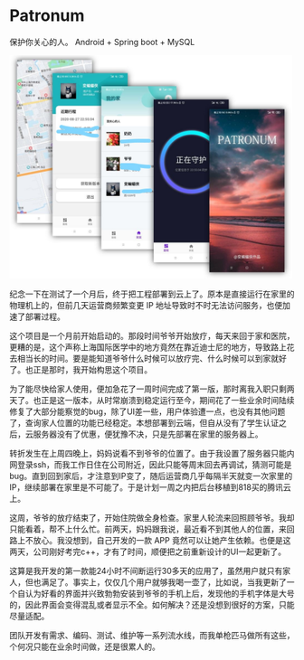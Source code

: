 # Patronum
保护你关心的人。 
Android + Spring boot + MySQL   


<img src="doc\main.jpg" width="500">

纪念一下在测试了一个月后，终于把工程部署到云上了。原本是直接运行在家里的物理机上的，但前几天运营商频繁变更 IP 地址导致时不时无法访问服务，也便加速了部署过程。

这个项目是一个月前开始启动的。那段时间爷爷开始放疗，每天来回于家和医院，更糟的是，这个声称上海国际医学中的地方竟然在靠近迪士尼的地方，导致路上花去相当长的时间。要是能知道爷爷什么时候可以放疗完、什么时候可以到家就好了。也正是那时，我开始构思这个项目。

为了能尽快给家人使用，便加急花了一周时间完成了第一版，那时离我入职只剩两天了。也正是这一版本，从时常崩溃到稳定运行至今，期间花了一些业余时间陆续修复了大部分能察觉的bug，除了UI差一些，用户体验遭一点，也没有其他问题了，查询家人位置的功能已经稳定。本想部署到云端，但自从没有了学生认证之后，云服务器没有了优惠，便犹豫不决，只是先部署在家里的服务器上。

转折发生在上周四晚上，妈妈说看不到爷爷的位置了。由于我设置了服务器只能内网登录ssh，而我工作日住在公司附近，因此只能等周末回去再调试，猜测可能是bug。直到回到家后，才注意到IP变了，随后运营商几乎每隔半天就变一次家里的IP，继续部署在家里是不可能了。于是计划一周之内把后台移植到818买的腾讯云上。


这周，爷爷的放疗结束了，开始住院做全身检查。家里人轮流来回照顾爷爷。我却只能看着，帮不上什么忙。前两天，妈妈跟我说，最近看不到其他人的位置，来回路上不放心。我没想到，自己开发的一款 APP 竟然可以让她产生依赖。也便是这两天，公司刚好考完c++，才有了时间，顺便把之前重新设计的UI一起更新了。

这算是我开发的第一款能24小时不间断运行30多天的应用了，虽然用户就只有家人，但也满足了。事实上，仅仅几个用户就够我喝一壶了，比如说，当我更新了一个自认为好看的界面并兴致勃勃安装到爷爷的手机上后，发现他的手机字体是大号的，因此界面会变得混乱或者显示不全。如何解决？还是没想到很好的方案，只能尽量适配。

团队开发有需求、编码、测试、维护等一系列流水线，而我单枪匹马做所有这些，个何况只能在业余时间做，还是很累人的。



